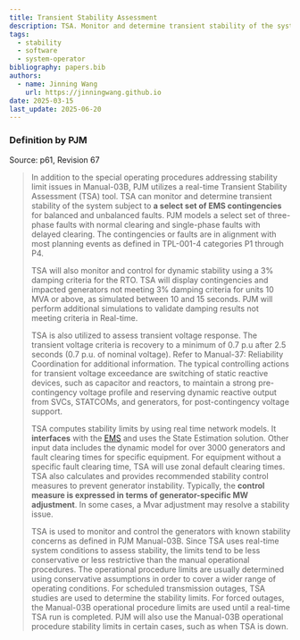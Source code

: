 ```yaml
---
title: Transient Stability Assessment
description: TSA. Monitor and determine transient stability of the system.
tags:
  - stability
  - software
  - system-operator
bibliography: papers.bib
authors:
  - name: Jinning Wang
    url: https://jinningwang.github.io
date: 2025-03-15
last_update: 2025-06-20
---
```


### Definition by PJM

Source: <d-cite key="pjm2024m3"></d-cite> p61, Revision 67

> In addition to the special operating procedures addressing stability limit issues in Manual-03B, PJM utilizes a real-time Transient Stability Assessment (TSA) tool.
> TSA can monitor and determine transient stability of the system subject to **a select set of EMS contingencies** for balanced and unbalanced faults.
> PJM models a select set of three-phase faults with normal clearing and single-phase faults with delayed clearing.
> The contingencies or faults are in alignment with most planning events as defined in TPL-001-4 categories P1 through P4.
>
> TSA will also monitor and control for dynamic stability using a 3% damping criteria for the RTO.
> TSA will display contingencies and impacted generators not meeting 3% damping criteria for units 10 MVA or above, as simulated between 10 and 15 seconds.
> PJM will perform additional simulations to validate damping results not meeting criteria in Real-time.
>
> TSA is also utilized to assess transient voltage response.
> The transient voltage criteria is recovery to a minimum of 0.7 p.u after 2.5 seconds (0.7 p.u. of nominal voltage).
> Refer to Manual-37: Reliability Coordination for additional information.
> The typical controlling actions for transient voltage exceedance are switching of static reactive devices, such as capacitor and reactors, to maintain a strong pre-contingency voltage profile and reserving dynamic reactive output from SVCs, STATCOMs, and generators, for post-contingency voltage support.
>
> TSA computes stability limits by using real time network models.
> It **interfaces** with the [EMS](/wiki/real-time-reliability-model) and uses the State Estimation solution.
> Other input data includes the dynamic model for over 3000 generators and fault clearing times for specific equipment.
> For equipment without a specific fault clearing time, TSA will use zonal default clearing times.
> TSA also calculates and provides recommended stability control measures to prevent generator instability.
> Typically, the **control measure is expressed in terms of generator-specific MW adjustment**.
> In some cases, a Mvar adjustment may resolve a stability issue.
>
> TSA is used to monitor and control the generators with known stability concerns as defined in PJM Manual-03B.
> Since TSA uses real-time system conditions to assess stability, the limits tend to be less conservative or less restrictive than the manual operational procedures.
> The operational procedure limits are usually determined using conservative assumptions in order to cover a wider range of operating conditions.
> For scheduled transmission outages, TSA studies are used to determine the stability limits.
> For forced outages, the Manual-03B operational procedure limits are used until a real-time TSA run is completed.
> PJM will also use the Manual-03B operational procedure stability limits in certain cases, such as when TSA is down.
